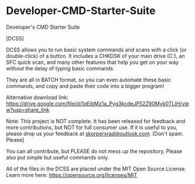 # Developer-CMD-Starter-Suite

Developer's CMD Starter Suite

[DCSS]

DCSS allows you to run basic system commands and scans with a click (or double-click) of a button. It includes a CHKDSK of your main drive (C:), an SFC quick scan, and many other features that help you get on your way without the delay of typing basic commands.

They are all in BATCH format, so you can even automate these basic commands, and copy and paste their code into a bigger program!

Alternative download link: https://drive.google.com/file/d/1qEjbMz1a_Pyg3kcdeJP52Z90Myk0TLIH/view?usp=share_link

Note: This project is NOT complete. It has been released for feedback and more contributions, but NOT for full consumer use. If it is useful to you, please drop us your feedback at skorperxrad@outlook.com. [Don't spam. Please]

You can all contribute, but PLEASE do not mess up the repository. Please also put simple but useful commands only.

All of the files in the DCSS are placed under the MIT Open Source License. Learn more here:
https://opensource.org/licenses/MIT
